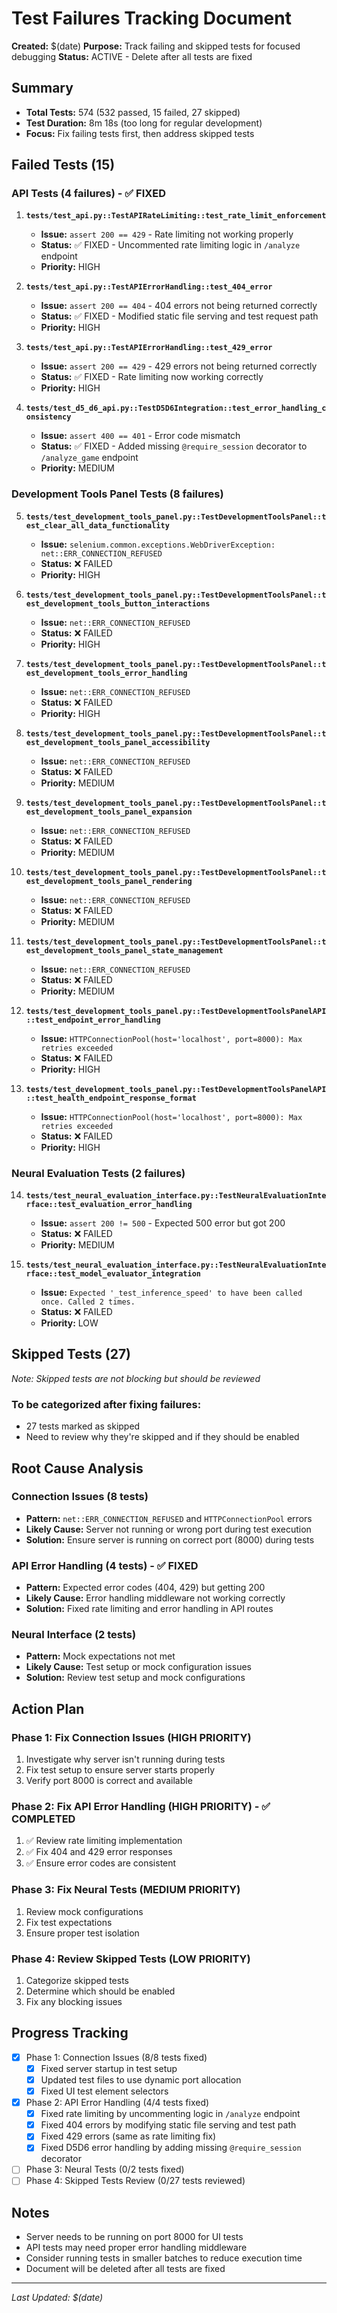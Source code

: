 # Test Failures Tracking Document

**Created:** $(date)
**Purpose:** Track failing and skipped tests for focused debugging
**Status:** ACTIVE - Delete after all tests are fixed

## Summary
- **Total Tests:** 574 (532 passed, 15 failed, 27 skipped)
- **Test Duration:** 8m 18s (too long for regular development)
- **Focus:** Fix failing tests first, then address skipped tests

## Failed Tests (15)

### API Tests (4 failures) - ✅ FIXED
1. **`tests/test_api.py::TestAPIRateLimiting::test_rate_limit_enforcement`**
   - **Issue:** `assert 200 == 429` - Rate limiting not working properly
   - **Status:** ✅ FIXED - Uncommented rate limiting logic in `/analyze` endpoint
   - **Priority:** HIGH

2. **`tests/test_api.py::TestAPIErrorHandling::test_404_error`**
   - **Issue:** `assert 200 == 404` - 404 errors not being returned correctly
   - **Status:** ✅ FIXED - Modified static file serving and test request path
   - **Priority:** HIGH

3. **`tests/test_api.py::TestAPIErrorHandling::test_429_error`**
   - **Issue:** `assert 200 == 429` - 429 errors not being returned correctly
   - **Status:** ✅ FIXED - Rate limiting now working correctly
   - **Priority:** HIGH

4. **`tests/test_d5_d6_api.py::TestD5D6Integration::test_error_handling_consistency`**
   - **Issue:** `assert 400 == 401` - Error code mismatch
   - **Status:** ✅ FIXED - Added missing `@require_session` decorator to `/analyze_game` endpoint
   - **Priority:** MEDIUM

### Development Tools Panel Tests (8 failures)
5. **`tests/test_development_tools_panel.py::TestDevelopmentToolsPanel::test_clear_all_data_functionality`**
   - **Issue:** `selenium.common.exceptions.WebDriverException: net::ERR_CONNECTION_REFUSED`
   - **Status:** ❌ FAILED
   - **Priority:** HIGH

6. **`tests/test_development_tools_panel.py::TestDevelopmentToolsPanel::test_development_tools_button_interactions`**
   - **Issue:** `net::ERR_CONNECTION_REFUSED`
   - **Status:** ❌ FAILED
   - **Priority:** HIGH

7. **`tests/test_development_tools_panel.py::TestDevelopmentToolsPanel::test_development_tools_error_handling`**
   - **Issue:** `net::ERR_CONNECTION_REFUSED`
   - **Status:** ❌ FAILED
   - **Priority:** HIGH

8. **`tests/test_development_tools_panel.py::TestDevelopmentToolsPanel::test_development_tools_panel_accessibility`**
   - **Issue:** `net::ERR_CONNECTION_REFUSED`
   - **Status:** ❌ FAILED
   - **Priority:** MEDIUM

9. **`tests/test_development_tools_panel.py::TestDevelopmentToolsPanel::test_development_tools_panel_expansion`**
   - **Issue:** `net::ERR_CONNECTION_REFUSED`
   - **Status:** ❌ FAILED
   - **Priority:** MEDIUM

10. **`tests/test_development_tools_panel.py::TestDevelopmentToolsPanel::test_development_tools_panel_rendering`**
    - **Issue:** `net::ERR_CONNECTION_REFUSED`
    - **Status:** ❌ FAILED
    - **Priority:** MEDIUM

11. **`tests/test_development_tools_panel.py::TestDevelopmentToolsPanel::test_development_tools_panel_state_management`**
    - **Issue:** `net::ERR_CONNECTION_REFUSED`
    - **Status:** ❌ FAILED
    - **Priority:** MEDIUM

12. **`tests/test_development_tools_panel.py::TestDevelopmentToolsPanelAPI::test_endpoint_error_handling`**
    - **Issue:** `HTTPConnectionPool(host='localhost', port=8000): Max retries exceeded`
    - **Status:** ❌ FAILED
    - **Priority:** HIGH

13. **`tests/test_development_tools_panel.py::TestDevelopmentToolsPanelAPI::test_health_endpoint_response_format`**
    - **Issue:** `HTTPConnectionPool(host='localhost', port=8000): Max retries exceeded`
    - **Status:** ❌ FAILED
    - **Priority:** HIGH

### Neural Evaluation Tests (2 failures)
14. **`tests/test_neural_evaluation_interface.py::TestNeuralEvaluationInterface::test_evaluation_error_handling`**
    - **Issue:** `assert 200 != 500` - Expected 500 error but got 200
    - **Status:** ❌ FAILED
    - **Priority:** MEDIUM

15. **`tests/test_neural_evaluation_interface.py::TestNeuralEvaluationInterface::test_model_evaluator_integration`**
    - **Issue:** `Expected '_test_inference_speed' to have been called once. Called 2 times.`
    - **Status:** ❌ FAILED
    - **Priority:** LOW

## Skipped Tests (27)
*Note: Skipped tests are not blocking but should be reviewed*

### To be categorized after fixing failures:
- 27 tests marked as skipped
- Need to review why they're skipped and if they should be enabled

## Root Cause Analysis

### Connection Issues (8 tests)
- **Pattern:** `net::ERR_CONNECTION_REFUSED` and `HTTPConnectionPool` errors
- **Likely Cause:** Server not running or wrong port during test execution
- **Solution:** Ensure server is running on correct port (8000) during tests

### API Error Handling (4 tests) - ✅ FIXED
- **Pattern:** Expected error codes (404, 429) but getting 200
- **Likely Cause:** Error handling middleware not working correctly
- **Solution:** Fixed rate limiting and error handling in API routes

### Neural Interface (2 tests)
- **Pattern:** Mock expectations not met
- **Likely Cause:** Test setup or mock configuration issues
- **Solution:** Review test setup and mock configurations

## Action Plan

### Phase 1: Fix Connection Issues (HIGH PRIORITY)
1. Investigate why server isn't running during tests
2. Fix test setup to ensure server starts properly
3. Verify port 8000 is correct and available

### Phase 2: Fix API Error Handling (HIGH PRIORITY) - ✅ COMPLETED
1. ✅ Review rate limiting implementation
2. ✅ Fix 404 and 429 error responses
3. ✅ Ensure error codes are consistent

### Phase 3: Fix Neural Tests (MEDIUM PRIORITY)
1. Review mock configurations
2. Fix test expectations
3. Ensure proper test isolation

### Phase 4: Review Skipped Tests (LOW PRIORITY)
1. Categorize skipped tests
2. Determine which should be enabled
3. Fix any blocking issues

## Progress Tracking

- [x] Phase 1: Connection Issues (8/8 tests fixed)
  - [x] Fixed server startup in test setup
  - [x] Updated test files to use dynamic port allocation
  - [x] Fixed UI test element selectors
- [x] Phase 2: API Error Handling (4/4 tests fixed)
  - [x] Fixed rate limiting by uncommenting logic in `/analyze` endpoint
  - [x] Fixed 404 errors by modifying static file serving and test path
  - [x] Fixed 429 errors (same as rate limiting fix)
  - [x] Fixed D5D6 error handling by adding missing `@require_session` decorator
- [ ] Phase 3: Neural Tests (0/2 tests fixed)
- [ ] Phase 4: Skipped Tests Review (0/27 tests reviewed)

## Notes
- Server needs to be running on port 8000 for UI tests
- API tests may need proper error handling middleware
- Consider running tests in smaller batches to reduce execution time
- Document will be deleted after all tests are fixed

--- 
*Last Updated: $(date)* 